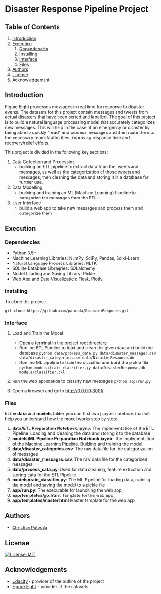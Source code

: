 # Disaster Response Pipeline Project

## Table of Contents
1. [Introduction](#introduction)
2. [Execution](#execution)
	1. [Dependencies](#dependencies)
	2. [Installing](#installation)
	3. [Interface](#interface)
	4. [Files](#files)
3. [Authors](#authors)
4. [License](#license)
5. [Acknowledgement](#acknowledgement)

<a name="introduction"></a>
## Introduction

Figure Eight processes messages in real time for response to disaster events. The datasets for this project contain messages and tweets from actual disasters that have been sorted and labelled. The goal of this project is to build a natural language processing model that accurately categorizes new messages. This will help in the case of an emergency or disaster by being able to quickly "read" and process messages and then route them to the necessary teams/authorities, improving response time and recovery/relief efforts.

This project is divided in the following key sections:

1. Data Collection and Processing 
    - building an ETL pipeline to extract data from the tweets and messages, as well as the categorization of those tweets and messages, then cleaning the data and storing it in a database for further use.
2. Data Modelling 
    - building and training an ML (Machine Learning) Pipeline to categorize the messages from the ETL.
3. User Interface 
    - build a web app to take new messages and process them and categorize them 

<a name="execution"></a>
## Execution

<a name="dependencies"></a>
### Dependencies
* Python 3.5+
* Machine Learning Libraries: NumPy, SciPy, Pandas, Sciki-Learn
* Natural Language Process Libraries: NLTK
* SQLlite Database Libraqries: SQLalchemy
* Model Loading and Saving Library: Pickle
* Web App and Data Visualization: Flask, Plotly

<a name="installation"></a>
### Installing
To clone the project:
```
git clone https://github.com/palouda/DisasterResponse.git
```
<a name="interface"></a>
### Interface
1. Load and Train the Model

    - Open a terminal in the project root directory
    - Run the ETL Pipeline to load and clean the given data and build the database
        `python data/process_data.py data/disaster_messages.csv data/disaster_categories.csv data/DisasterResponse.db`
    - Run the ML pipeline to train the classifier and build the pickle file
        `python models/train_classifier.py data/DisasterResponse.db models/classifier.pkl`

2. Run the web application to classify new messages
    `python app/run.py`

3. Open a browser and go to http://0.0.0.0:3001/

<a name="files"></a>
### Files

In the **data** and **models** folder you can find two jupyter notebook that will help you understand how the model works step by step:
1. **data/ETL Preparation Notebook.ipynb**: The implementation of the ETL Pipeline. Loading and cleaning the data and storing it to the database
2. **models/ML Pipeline Preparation Notebook.ipynb**: The implementation of the Machine Learning Pipeline. Building and training the model.
3. **data/disaster_categories.csv**: The raw data file for the categorization of messages
4. **data/disaster_messages.csv**: The raw data file for the categorized messages
5. **data/process_data.py**: Used for data cleaning, feature extraction and storing data for the ETL Pipeline
6. **models/train_classifier.py**: The ML Pipeline for loading data, training the model and saving the model to a pickle file
7. **app/run.py**: The executable for launching the web app
8. **app/templates/go.html**: Template for the web app
9. **app/templates/master.html** Master template for the web app

<a name="authors"></a>
## Authors

* [Christian Palouda](https://github.com/palouda)

<a name="license"></a>
## License
[![License: MIT](https://img.shields.io/badge/License-MIT-yellow.svg)](https://opensource.org/licenses/MIT)

<a name="acknowledgement"></a>
## Acknowledgements

* [Udacity](https://www.udacity.com/) - provider of the outline of the project
* [Figure Eight](https://www.figure-eight.com/) - provider of the datasets 
